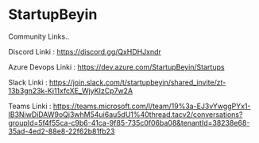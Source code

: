 # StartupBeyin

Community Links..

Discord Linki : 
https://discord.gg/QxHDHJxndr 

Azure Devops Linki : 
https://dev.azure.com/StartupBeyin/Startups

Slack Linki : 
https://join.slack.com/t/startupbeyin/shared_invite/zt-13b3gn23k-Kj11xfcXE_WjyKIzCp7w2A 

Teams Linki : https://teams.microsoft.com/l/team/19%3a-EJ3vYwggPYx1-IB3NiwDiDAW9oQj3whM54ui6au5dU1%40thread.tacv2/conversations?groupId=5f4f55ca-c9b6-41ca-9f85-735c0f06ba08&tenantId=38238e68-35ad-4ed2-88e8-22f62b81fb23
